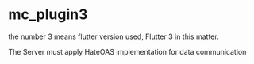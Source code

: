# mc_plugin3

the number 3 means flutter version used, Flutter 3 in this matter.

The Server must apply HateOAS implementation for data communication

